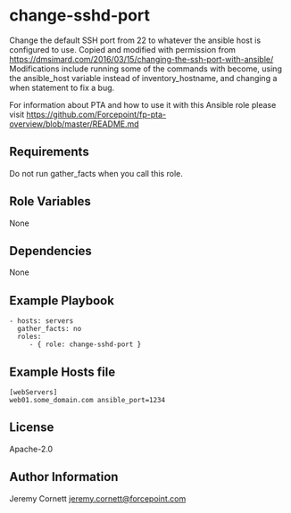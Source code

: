 # change-sshd-port

Change the default SSH port from 22 to whatever the ansible host is configured to use.
Copied and modified with permission from <https://dmsimard.com/2016/03/15/changing-the-ssh-port-with-ansible/>
Modifications include running some of the commands with become, using the ansible_host variable instead
of inventory_hostname, and changing a when statement to fix a bug.

For information about PTA and how to use it with this Ansible role please visit <https://github.com/Forcepoint/fp-pta-overview/blob/master/README.md>

## Requirements

Do not run gather_facts when you call this role.

## Role Variables

None

## Dependencies

None

## Example Playbook

    - hosts: servers
      gather_facts: no
      roles:
         - { role: change-sshd-port }

## Example Hosts file

    [webServers]
    web01.some_domain.com ansible_port=1234

## License

Apache-2.0

## Author Information

Jeremy Cornett <jeremy.cornett@forcepoint.com>

